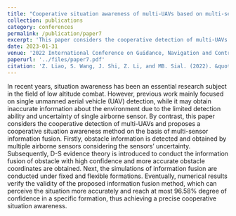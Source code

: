 ```yaml
---
title: "Cooperative situation awareness of multi-UAVs based on multi-sensor information fusion"
collection: publications
category: conferences
permalink: /publication/paper7
excerpt: 'This paper considers the cooperative detection of multi-UAVs and proposes a cooperative situation awareness method on the basis of multi-sensor information fusion.'
date: 2023-01-31
venue: '2022 International Conference on Guidance, Navigation and Control (ICGNC 2022)'
paperurl: '../files/paper7.pdf'
citation: 'Z. Liao, S. Wang, J. Shi, Z. Li, and MB. Sial. (2022). &quot;Cooperative situation awareness of multi-UAVs based on multi-sensor information fusion.&quot; <i>2022 International Conference on Guidance, Navigation and Control (ICGNC 2022)</i>, pp. 628-638.'
---
```


In recent years, situation awareness has been an essential research subject in the field of low altitude combat. However, previous work mainly focused on single unmanned aerial vehicle (UAV) detection, while it may obtain inaccurate information about the environment due to the limited detection ability and uncertainty of single airborne sensor. By contrast, this paper considers the cooperative detection of multi-UAVs and proposes a cooperative situation awareness method on the basis of multi-sensor information fusion. Firstly, obstacle information is detected and obtained by multiple airborne sensors considering the sensors’ uncertainty. Subsequently, D-S evidence theory is introduced to conduct the information fusion of obstacle with high confidence and more accurate obstacle coordinates are obtained. Next, the simulations of information fusion are conducted under fixed and flexible formations. Eventually, numerical results verify the validity of the proposed information fusion method, which can perceive the situation more accurately and reach at most 96.58% degree of confidence in a specific formation, thus achieving a precise cooperative situation awareness.
